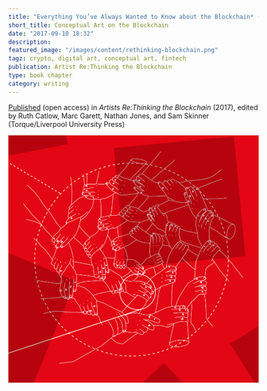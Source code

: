 ```yaml
---
title: "Everything You’ve Always Wanted to Know about the Blockchain* (*But Were Afraid to Ask Mel Ramsden)"
short_title: Conceptual Art on the Blockchain
date: "2017-09-10 18:32"
description:
featured_image: "/images/content/rethinking-blockchain.png"
tagz: crypto, digital art, conceptual art, fintech
publication: Artist Re:Thinking the Blockchain
type: book chapter
category: writing
---
```

[Published](http://torquetorque.net/wp-content/uploads/ArtistsReThinkingTheBlockchain.pdf) (open access) in _Artists Re:Thinking the Blockchain_ (2017), edited by Ruth Catlow, Marc Garett, Nathan Jones, and Sam Skinner (Torque/Liverpool University Press)

![](/images/content/rethinking-blockchain.png)
